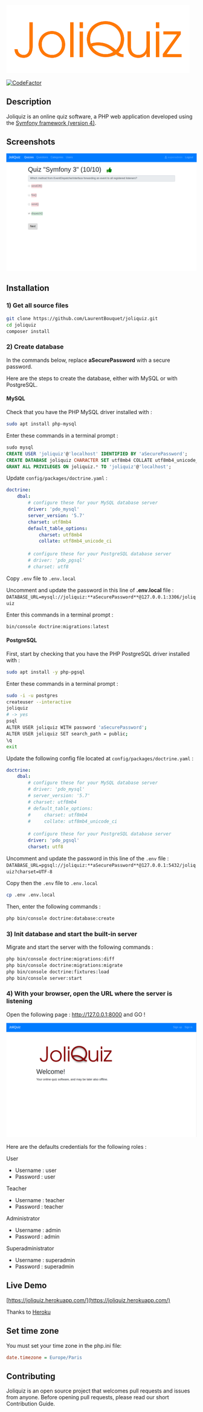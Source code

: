 ![JoliQuiz](https://raw.githubusercontent.com/LaurentBouquet/joliquiz/assets/JoliQuiz.png?raw=true)

[![CodeFactor](https://www.codefactor.io/repository/github/laurentbouquet/joliquiz/badge)](https://www.codefactor.io/repository/github/laurentbouquet/joliquiz)

## Description
Joliquiz is an online quiz software, a PHP web application developed using the [Symfony framework (version 4)](https://symfony.com/).


## Screenshots

![Workout page](https://raw.githubusercontent.com/LaurentBouquet/joliquiz/assets/quiz_symf3_question10.png?raw=true)


## Installation

### 1) Get all source files

```bash
git clone https://github.com/LaurentBouquet/joliquiz.git
cd joliquiz
composer install
```

### 2) Create database

In the commands below, replace **aSecurePassword** with a secure password.

Here are the steps to create the database, either with MySQL or with PostgreSQL.


#### MySQL

Check that you have the PHP MySQL driver installed with :
```bash
sudo apt install php-mysql
```

Enter these commands in a terminal prompt :
```sql
sudo mysql
CREATE USER 'joliquiz'@'localhost' IDENTIFIED BY 'aSecurePassword';
CREATE DATABASE joliquiz CHARACTER SET utf8mb4 COLLATE utf8mb4_unicode_ci;
GRANT ALL PRIVILEGES ON joliquiz.* TO 'joliquiz'@'localhost';
```

Update `config/packages/doctrine.yaml` :
```yaml
doctrine:
    dbal:
        # configure these for your MySQL database server
        driver: 'pdo_mysql'
        server_version: '5.7'
        charset: utf8mb4
        default_table_options:
            charset: utf8mb4
            collate: utf8mb4_unicode_ci

        # configure these for your PostgreSQL database server
        # driver: 'pdo_pgsql'
        # charset: utf8
```

Copy `.env` file to `.env.local`

Uncomment and update the password in this line of **.env.local** file :
`DATABASE_URL=mysql://joliquiz:**aSecurePassword**@127.0.0.1:3306/joliquiz`


Enter this commands in a terminal prompt :
```bash
bin/console doctrine:migrations:latest
```


#### PostgreSQL

First, start by checking that you have the PHP PostgreSQL driver installed with :
```bash
sudo apt install -y php-pgsql
```

Enter these commands in a terminal prompt :
```bash
sudo -i -u postgres
createuser --interactive
joliquiz
# -> yes
psql
ALTER USER joliquiz WITH password 'aSecurePassword';
ALTER USER joliquiz SET search_path = public;
\q
exit
```

Update the following config file located at `config/packages/doctrine.yaml` :
```yaml
doctrine:
    dbal:
        # configure these for your MySQL database server
        # driver: 'pdo_mysql'
        # server_version: '5.7'
        # charset: utf8mb4
        # default_table_options:
        #     charset: utf8mb4
        #     collate: utf8mb4_unicode_ci

        # configure these for your PostgreSQL database server
        driver: 'pdo_pgsql'
        charset: utf8
```

Uncomment and update the password in this line of the `.env` file :
`DATABASE_URL=pgsql://joliquiz:**aSecurePassword**@127.0.0.1:5432/joliquiz?charset=UTF-8`

Copy then the `.env` file to `.env.local`
```bash
cp .env .env.local
```

Then, enter the following commands :
```bash
php bin/console doctrine:database:create
```


### 3) Init database and start the built-in server

Migrate and start the server with the following commands :
```bash
php bin/console doctrine:migrations:diff
php bin/console doctrine:migrations:migrate
php bin/console doctrine:fixtures:load
php bin/console server:start
```

### 4) With your browser, open the URL where the server is listening

Open the following page : http://127.0.0.1:8000 and GO !

![Workout page](https://raw.githubusercontent.com/LaurentBouquet/joliquiz/assets/home_page.png?raw=true)

Here are the defaults credentials for the following roles :

User
 - Username : user
 - Password : user

Teacher
 - Username : teacher
 - Password : teacher

Administrator
 - Username : admin
 - Password : admin

Superadministrator
 - Username : superadmin
 - Password : superadmin



## Live Demo

[https://joliquiz.herokuapp.com/](https://joliquiz.herokuapp.com/)

Thanks to [Heroku](https://www.heroku.com/)

<!-- French version of JoliQuiz : [https://joliquiz.joliciel.fr/](https://joliquiz.joliciel.fr/) -->




## Set time zone

You must set your time zone in the php.ini file: 

```ini
date.timezone = Europe/Paris 
```



## Contributing

Joliquiz is an open source project that welcomes pull requests and issues from anyone.
Before opening pull requests, please read our short Contribution Guide.
